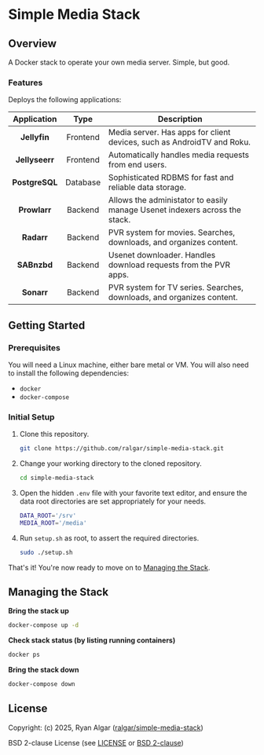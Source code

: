 # Simple Media Stack


## Overview

A Docker stack to operate your own media server. Simple, but good.

### Features

Deploys the following applications:

| Application    | Type     | Description |
|:--------------:|:--------:|----------------------------------------------------------------------------|
| **Jellyfin**   | Frontend | Media server. Has apps for client devices, such as AndroidTV and Roku.     |
| **Jellyseerr** | Frontend | Automatically handles media requests from end users.                       |
| **PostgreSQL** | Database | Sophisticated RDBMS for fast and reliable data storage.                    |
| **Prowlarr**   | Backend  | Allows the administator to easily manage Usenet indexers across the stack. |
| **Radarr**     | Backend  | PVR system for movies. Searches, downloads, and organizes content.         |
| **SABnzbd**    | Backend  | Usenet downloader. Handles download requests from the PVR apps.            |
| **Sonarr**     | Backend  | PVR system for TV series. Searches, downloads, and organizes content.      |

## Getting Started

### Prerequisites

You will need a Linux machine, either bare metal or VM. You will also need
 to install the following dependencies:

- `docker`
- `docker-compose`

### Initial Setup

1. Clone this repository.

   ```sh
   git clone https://github.com/ralgar/simple-media-stack.git
   ```

1. Change your working directory to the cloned repository.

   ```sh
   cd simple-media-stack
   ```

1. Open the hidden `.env` file with your favorite text editor, and
   ensure the data root directories are set appropriately for your
   needs.

   ```sh
   DATA_ROOT='/srv'
   MEDIA_ROOT='/media'
   ```

1. Run `setup.sh` as root, to assert the required directories.

   ```sh
   sudo ./setup.sh
   ```

That's it! You're now ready to move on to [Managing the Stack](#managing-the-stack).

## Managing the Stack

**Bring the stack up**

```sh
docker-compose up -d
```

**Check stack status (by listing running containers)**

```sh
docker ps
```

**Bring the stack down**

```sh
docker-compose down
```

## License

Copyright: (c) 2025, Ryan Algar
 ([ralgar/simple-media-stack](https://github.com/ralgar/simple-media-stack))

BSD 2-clause License (see [LICENSE](LICENSE) or
 [BSD 2-clause](https://choosealicense.com/licenses/bsd-2-clause/))
